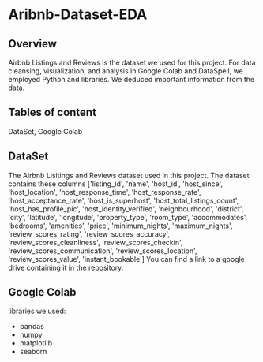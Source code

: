 # Aribnb-Dataset-EDA
## Overview
Airbnb Listings and Reviews is the dataset we used for this project. For data cleansing, visualization, and analysis in Google Colab and DataSpell, we employed Python and libraries.
 We deduced important information from the data. 

 ## Tables of content
 DataSet, Google Colab 
 
 ## DataSet
The Airbnb Lisitings and Reviews dataset used in this project. The dataset contains these columns 
['listing_id', 'name', 'host_id', 'host_since', 'host_location', 'host_response_time', 'host_response_rate', 'host_acceptance_rate', 'host_is_superhost', 'host_total_listings_count', 'host_has_profile_pic', 'host_identity_verified', 'neighbourhood', 'district', 'city', 'latitude', 'longitude', 'property_type', 'room_type', 'accommodates', 'bedrooms', 'amenities', 'price', 'minimum_nights', 'maximum_nights', 'review_scores_rating', 'review_scores_accuracy', 'review_scores_cleanliness', 'review_scores_checkin', 'review_scores_communication', 'review_scores_location', 'review_scores_value', 'instant_bookable'] You can find a link to a google drive containing it in the repository. 


 ## Google Colab 
 
 libraries we used:
* pandas 
* numpy
* matplotlib
* seaborn

